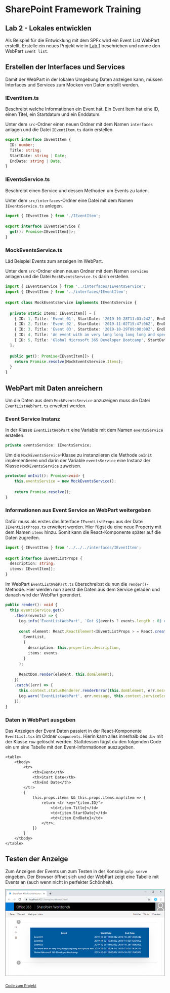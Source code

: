 # SharePoint Framework Training
## Lab 2 - Lokales entwicklen

Als Beispiel für die Entwicklung mit dem SPFx wird ein Event List WebPart erstellt. Erstelle ein neues Projekt wie in [Lab 1](./spfx-lab-1.md) beschrieben und nenne den WebPart `Event list`.

## Erstellen der Interfaces und Services

Damit der WebPart in der lokalen Umgebung Daten anzeigen kann, müssen Interfaces und Services zum Mocken von Daten erstellt werden.

### IEventItem.ts

Beschreibt welche Informationen ein Event hat. Ein Event Item hat eine ID, einen Titel, ein Startdatum und ein Enddatum.

Unter dem `src`-Ordner einen neuen Ordner mit dem Namen `interfaces` anlagen und die Datei `IEventItem.ts` darin erstellen.

```typescript
export interface IEventItem {
  ID: number;
  Title: string;
  StartDate: string | Date;
  EndDate: string | Date;
}
```

### IEventsService.ts

Beschreibt einen Service und dessen Methoden um Events zu laden.

Unter dem `src/interfaces`-Ordner eine Datei mit dem Namen `IEventsService.ts` anlegen.

```typescript
import { IEventItem } from './IEventItem';

export interface IEventsService {
  get(): Promise<IEventItem[]>;
}
```

### MockEventsService.ts

Läd Beispiel Events zum anzeigen im WebPart.

Unter dem `src`-Ordner einen neuen Ordner mit dem Namen `services` anlagen und die Datei `MockEventsService.ts` darin erstellen.

```typescript
import { IEventsService } from '../interfaces/IEventsService';
import { IEventItem } from '../interfaces/IEventItem';

export class MockEventsService implements IEventsService {

  private static Items: IEventItem[] = [
    { ID: 1, Title: 'Event 01', StartDate: '2019-10-28T11:03:24Z', EndDate: '2019-10-28T12:03:24Z' },
    { ID: 2, Title: 'Event 02', StartDate: '2019-11-02T15:47:06Z', EndDate: '2019-11-02T16:47:06Z' },
    { ID: 3, Title: 'Event 03', StartDate: '2019-10-29T09:00:00Z', EndDate: '2019-10-29T10:00:00Z' },
    { ID: 4, Title: 'An event with an very long long long long and special title', StartDate: '2019-11-05T18:24:17Z', EndDate: '2019-11-05T19:24:17Z' },
    { ID: 5, Title: 'Global Microsoft 365 Developer Bootcamp', StartDate: '2019-10-29T10:00:00Z', EndDate: '2019-10-29T17:00:00Z' }
  ];

  public get(): Promise<IEventItem[]> {
    return Promise.resolve(MockEventsService.Items);
  }
}
```

## WebPart mit Daten anreichern

Um die Daten aus dem `MockEventsService` anzuzeigen muss die Datei `EventListWebPart.ts` erweitert werden.

### Event Service Instanz
In der Klasse `EventListWebPart` eine Variable mit dem Namen `eventsService` erstellen.

```typescript
private eventsService: IEventsService;
```

Um die `MockEventsService`-Klasse zu instanziieren die Methode `onInit` implementieren und darin der Variable `eventsService` eine Instanz der Klasse `MockEventsService` zuweisen.

```typescript
protected onInit(): Promise<void> {
    this.eventsService = new MockEventsService();

    return Promise.resolve();
}
```

### Informationen aus Event Service an WebPart weitergeben

Dafür muss als erstes das Interface `IEventListProps` aus der Datei `IEventListProps.ts` erweitert werden. Hier fügst du eine neue Property mit dem Namen `items` hinzu. Somit kann die React-Komponente später auf die Daten zugreifen.

```typescript
import { IEventItem } from '../../../interfaces/IEventItem';

export interface IEventListProps {
  description: string;
  items: IEventItem[];
}
```

Im WebPart `EventListWebPart.ts` überschreibst du nun die `render()`-Methode. Hier werden nun zuerst die Daten aus dem Service geladen und danach wird der WebPart gerendert.

```typescript
public render(): void {
  this.eventsService.get()
    .then((events) => {
      Log.info('EventListWebPart', `Got ${events ? events.length : 0} events`, this.context.serviceScope);

      const element: React.ReactElement<IEventListProps > = React.createElement(
        EventList,
        {
          description: this.properties.description,
          items: events
        }
      );

      ReactDom.render(element, this.domElement);
    })
    .catch((err) => {
      this.context.statusRenderer.renderError(this.domElement, err.message ? err.message : 'Unable to get event data');
      Log.warn('EventListWebPart', err.message, this.context.serviceScope);
    });
}
```

### Daten in WebPart ausgeben

Das Anzeigen der Event Daten passiert in der React-Komponente `EventList.tsx` im Ordner `components`. Hierin kann alles innerhalb des `div` mit der Klasse `row` gelöscht werden. Stattdessen fügst du den folgenden Code ein um eine Tabelle mit den Event-Informationen auszugeben.

```typescriptreact
<table>
    <tbody>
        <tr>
            <th>Event</th>
            <th>Start Date</th>
            <th>End Date</th>
        </tr>
        {
            this.props.items && this.props.items.map(item => {
                return <tr key="{item.ID}">
                    <td>{item.Title}</td>
                    <td>{item.StartDate}</td>
                    <td>{item.EndDate}</td>
                </tr>;
            })
        }
    </tbody>
</table>
```

## Testen der Anzeige

Zum Anzeigen der Events um zum Testen in der Konsole `gulp serve` eingeben. Der Browser öffnet sich und der WebPart zeigt eine Tabelle mit Events an (auch wenn nicht in perfekter Schönheit).

![Screenshot WebPart mit Events](./images/webpartlocal.png)

<sub>[Code zum Projekt](../src/lab2)</sub>